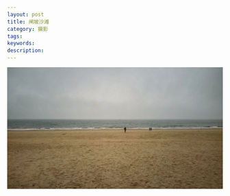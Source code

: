 ```yaml
---
layout: post
title: 闸坡沙滩
category: 摄影
tags: 
keywords: 
description: 
---
```


![Alt text](/public/img/photography/zhapo.jpg)

